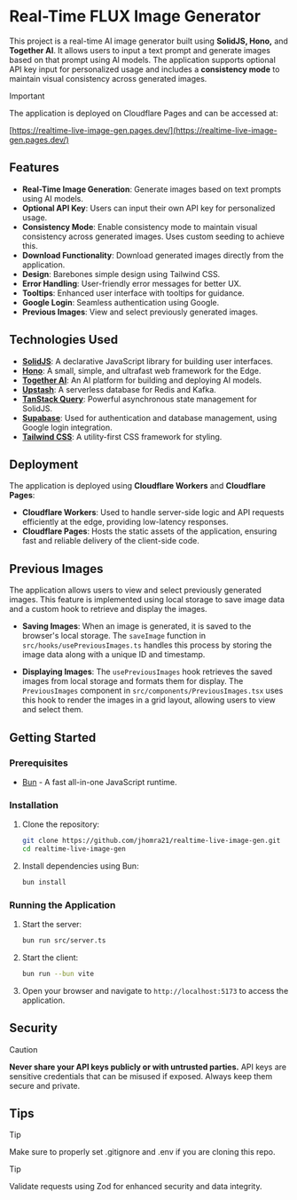 # Real-Time FLUX Image Generator

This project is a real-time AI image generator built using **SolidJS, Hono,** and **Together AI**. It allows users to input a text prompt and generate images based on that prompt using AI models. The application supports optional API key input for personalized usage and includes a **consistency mode** to maintain visual consistency across generated images.

> [!IMPORTANT]
> The application is deployed on Cloudflare Pages and can be accessed at:
>
>    [https://realtime-live-image-gen.pages.dev/](https://realtime-live-image-gen.pages.dev/)

## Features

- **Real-Time Image Generation**: Generate images based on text prompts using AI models.
- **Optional API Key**: Users can input their own API key for personalized usage.
- **Consistency Mode**: Enable consistency mode to maintain visual consistency across generated images. Uses custom seeding to achieve this.
- **Download Functionality**: Download generated images directly from the application.
- **Design**: Barebones simple design using Tailwind CSS.
- **Error Handling**: User-friendly error messages for better UX.
- **Tooltips**: Enhanced user interface with tooltips for guidance.
- **Google Login**: Seamless authentication using Google.
- **Previous Images**: View and select previously generated images.

## Technologies Used

- **[SolidJS](https://docs.solidjs.com/)**: A declarative JavaScript library for building user interfaces.
- **[Hono](https://hono.dev/docs/)**: A small, simple, and ultrafast web framework for the Edge.
- **[Together AI](https://docs.together.ai/docs/introduction)**: An AI platform for building and deploying AI models.
- **[Upstash](https://upstash.com/docs/introduction)**: A serverless database for Redis and Kafka.
- **[TanStack Query](https://tanstack.com/query/latest/docs/framework/solid/overview)**: Powerful asynchronous state management for SolidJS.
- **[Supabase](https://supabase.com/docs/guides/getting-started/quickstarts/solidjs)**: Used for authentication and database management, using Google login integration.
- **[Tailwind CSS](https://tailwindcss.com/)**: A utility-first CSS framework for styling.

## Deployment

The application is deployed using **Cloudflare Workers** and **Cloudflare Pages**:

- **Cloudflare Workers**: Used to handle server-side logic and API requests efficiently at the edge, providing low-latency responses.
- **Cloudflare Pages**: Hosts the static assets of the application, ensuring fast and reliable delivery of the client-side code.

## Previous Images

The application allows users to view and select previously generated images. This feature is implemented using local storage to save image data and a custom hook to retrieve and display the images.

- **Saving Images**: When an image is generated, it is saved to the browser's local storage. The `saveImage` function in `src/hooks/usePreviousImages.ts` handles this process by storing the image data along with a unique ID and timestamp.
  
- **Displaying Images**: The `usePreviousImages` hook retrieves the saved images from local storage and formats them for display. The `PreviousImages` component in `src/components/PreviousImages.tsx` uses this hook to render the images in a grid layout, allowing users to view and select them.

## Getting Started

### Prerequisites

- [Bun](https://bun.sh) - A fast all-in-one JavaScript runtime.

### Installation

1. Clone the repository:

   ```bash
   git clone https://github.com/jhomra21/realtime-live-image-gen.git
   cd realtime-live-image-gen
   ```

2. Install dependencies using Bun:

   ```bash
   bun install
   ```

### Running the Application

1. Start the server:

   ```bash
   bun run src/server.ts
   ```

2. Start the client:

   ```bash
   bun run --bun vite
   ```

3. Open your browser and navigate to `http://localhost:5173` to access the application.

## Security

> [!CAUTION]
> **Never share your API keys publicly or with untrusted parties.** API keys are sensitive credentials that can be misused if exposed. 
> Always keep them secure and private.

## Tips

> [!TIP]
> Make sure to properly set .gitignore and .env if you are cloning this repo.

> [!TIP]
> Validate requests using Zod for enhanced security and data integrity.



